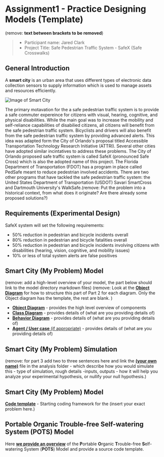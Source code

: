 # Assignment1 - Practice Designing Models (Template)
(remove: **text between brackets to be removed**)

> * Participant name: Jared Clark
> * Project Title: Safe Pedestrian Traffic System - SafeX (Safe Crosswalks)

## General Introduction

A **smart city** is an urban area that uses different types of electronic data collection sensors to supply information which is used to manage assets and resources efficiently.

![Image of Smart City](images/smartcity.png)

The primary motavation for the a safe pedestrian traffic system is to provide a safe commuter expereince for citizens with visual, hearing, cognitive, and physical disabilities. While the main goal was to increase the mobility and self-reliance capabilities of disabilied citizens, all citizens will benefit from the safe pedestrian traffic system. Bicyclists and drivers will also benefit from the safe pedestrian traffic system by providing advanced alerts.
This idea was adapted form the City of Orlando's proposal titled Accessible Transportation Technology Research Initiative (ATTRI). Several other cities have adopted similar incintatives to address these problems. The City of Orlando proposed safe traffic system is called SafeX (pronounced Safe Cross) which is also the adopted name of this project.
The Florida Department of Transportation (FDOT) has a program in place called PedSafe meant to reduce pedestrian involved accidents. There are two other programs that have tackled the safe pedestrian traffic system: the United States Department of Transportation (USDOT) Savari SmartCross and Dartmouth University's WalkSafe.(remove: Put the problem into a historical context, from what does it originate? Are there already some proposed solutions?)

## Requirements (Experimental Design)

SafeX system will set the following requirements:
* 50% reduction in pedestrian and bicycle incidents overall
* 80% reduction in pedestrian and bicycle fatalities overall
* 50% reduction in pedestrian and bicycle incidents involving citizens with disabilities (hearing, vision, cognitive, and mobility issues)
* 10% or less of total system alerts are false positives


## Smart City (My Problem) Model

(remove: add a high-level overview of your model, the part below should link to the model directory markdown files)
(remove: Look at the [**Object Diagram**](model/object_diagram.md) for how to structure this part of Part 2 for each diagram. Only the Object diagram has the template, the rest are blank. )

* [**Object Diagram**](model/object_diagram.md) - provides the high level overview of components
* [**Class Diagram**](model/class_diagram.md) - provides details of (what are you providing details of)
* [**Behavior Diagram**](model/behavior_diagram.md) - provides details of (what are you providing details of)
* [**Agent / User case** (if appropriate)](model/agent_usecase_diagram.md) - provides details of (what are you providing details of)

## Smart City (My Problem) Simulation

(remove: for part 3 add two to three sentences here and link the [**(your own name)**](model/README.md) file in the analysis folder - which describe how you would simulate this - type of simulation, rough details -inputs, outputs - how it will help you analyze your experimental hypothesis, or nullify your null hypothesis.)


## Smart City (My Problem) Model
[**Code template**](code/README.md) - Starting coding framework for the (insert your exact problem here.)

## **P**ortable **O**rganic **T**rouble-free **S**elf-watering System (**POTS**) Model
Here [**we provide an overview**](code/POTS_system/README.md) of the **P**ortable **O**rganic **T**rouble-free **S**elf-watering System (**POTS**) Model and provide a source code template.

